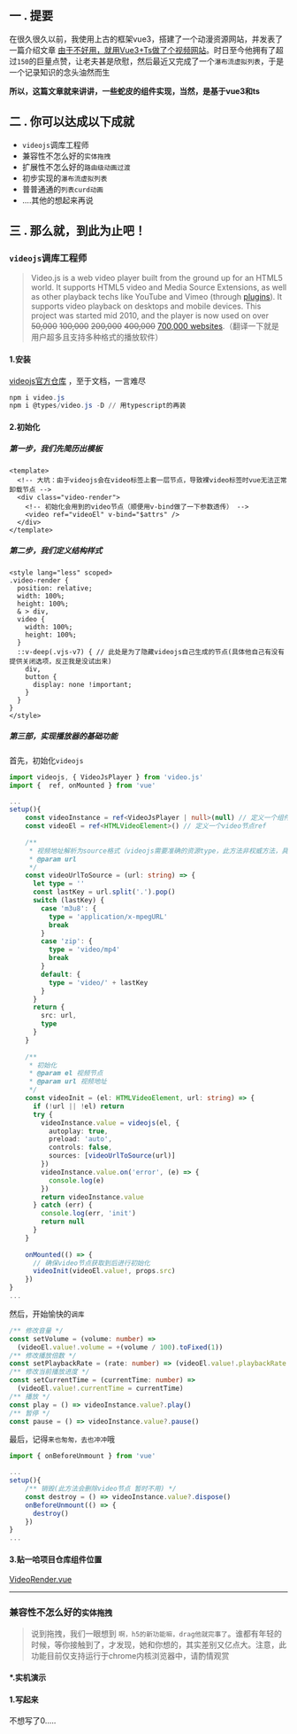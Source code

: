 ## 一 . 提要

在很久很久以前，我使用上古的框架vue3，搭建了一个动漫资源网站，并发表了一篇介绍文章 [由于不好用，就用Vue3+Ts做了个视频网站](https://juejin.cn/post/7109775800915722277)。时日至今他拥有了超过`150`的巨量点赞，让老夫甚是欣慰，然后最近又完成了一个`瀑布流虚拟列表`，于是一个记录知识的念头油然而生

**所以，这篇文章就来讲讲，一些蛇皮的组件实现，当然，是基于vue3和ts**



## 二 . 你可以达成以下成就

- `videojs`调库工程师
- 兼容性不怎么好的`实体拖拽`
- 扩展性不怎么好的`路由级动画过渡`
- 初步实现的``瀑布流虚拟列表``
- 普普通通的`列表curd动画`
- ....其他的想起来再说



## 三 . 那么就，到此为止吧！

### `videojs`调库工程师

> Video.js is a web video player built from the ground up for an HTML5 world. It supports HTML5 video and Media Source Extensions, as well as other playback techs like YouTube and Vimeo (through [plugins](https://videojs.com/plugins/)). It supports video playback on desktops and mobile devices. This project was started mid 2010, and the player is now used on over ~~50,000~~ ~~100,000~~ ~~200,000~~ ~~400,000~~ [700,000 websites](https://trends.builtwith.com/media/VideoJS).（翻译一下就是 用户超多且支持多种格式的播放软件）

#### 1.安装

[videojs官方仓库](https://github.com/videojs/video.js) ，至于文档，一言难尽

```powershell
npm i video.js
npm i @types/video.js -D // 用typescript的再装
```

#### 2.初始化

##### 第一步，我们先简历出模板

```vue
<template>
  <!-- 大坑：由于videojs会在video标签上套一层节点，导致裸video标签时vue无法正常卸载节点 -->
  <div class="video-render">
    <!-- 初始化会用到的video节点（顺便用v-bind做了一下参数透传） -->
    <video ref="videoEl" v-bind="$attrs" />
  </div>
</template>
```

##### 第二步，我们定义结构样式

```vue
<style lang="less" scoped>
.video-render {
  position: relative;
  width: 100%;
  height: 100%;
  & > div,
  video {
    width: 100%;
    height: 100%;
  }
  ::v-deep(.vjs-v7) { // 此处是为了隐藏videojs自己生成的节点(具体他自己有没有提供关闭选项，反正我是没试出来)
    div,
    button {
      display: none !important;
    }
  }
}
</style>
```

##### 第三部，实现播放器的基础功能

首先，初始化`videojs`

```typescript
import videojs, { VideoJsPlayer } from 'video.js'
import {  ref, onMounted } from 'vue'

...
setup(){
	const videoInstance = ref<VideoJsPlayer | null>(null) // 定义一个组件内的全局实例，用于调用videojs的接口
    const videoEl = ref<HTMLVideoElement>() // 定义一个video节点ref
	
    /**
     * 视频地址解析为source格式（videojs需要准确的资源type，此方法非权威方法，具体可自己实现）
     * @param url
     */
    const videoUrlToSource = (url: string) => {
      let type = ''
      const lastKey = url.split('.').pop()
      switch (lastKey) {
        case 'm3u8': {
          type = 'application/x-mpegURL'
          break
        }
        case 'zip': {
          type = 'video/mp4'
          break
        }
        default: {
          type = 'video/' + lastKey
        }
      }
      return {
        src: url,
        type
      }
    }
    
    /**
     * 初始化
     * @param el 视频节点
     * @param url 视频地址
     */
    const videoInit = (el: HTMLVideoElement, url: string) => {
      if (!url || !el) return
      try {
        videoInstance.value = videojs(el, {
          autoplay: true,
          preload: 'auto',
          controls: false,
          sources: [videoUrlToSource(url)]
        })
        videoInstance.value.on('error', (e) => {
          console.log(e)
        })
        return videoInstance.value
      } catch (err) {
        console.log(err, 'init')
        return null
      }
    }
    
    onMounted(() => {
      // 确保video节点获取到后进行初始化
      videoInit(videoEl.value!, props.src)
    })
}
...
```

然后，开始愉快的`调库`

```typescript
/** 修改音量 */
const setVolume = (volume: number) =>
  (videoEl.value!.volume = +(volume / 100).toFixed(1))
/** 修改播放倍数 */
const setPlaybackRate = (rate: number) => (videoEl.value!.playbackRate = rate)
/** 修改当前播放进度 */
const setCurrentTime = (currentTime: number) =>
  (videoEl.value!.currentTime = currentTime)
/** 播放 */
const play = () => videoInstance.value?.play()
/** 暂停 */
const pause = () => videoInstance.value?.pause()
```

最后，记得`来也匆匆，去也冲冲`哦

```typescript
import { onBeforeUnmount } from 'vue'

...
setup(){
    /** 销毁(此方法会删除video节点 暂时不用) */
    const destroy = () => videoInstance.value?.dispose()
	onBeforeUnmount(() => {
      destroy()
    })
}
...
```

#### 3.贴一哈项目仓库组件位置

[VideoRender.vue](https://github.com/Adicwu/comic-pc/blob/master/src/components/AwVideo/VideoRender.vue)



------

### 兼容性不怎么好的`实体拖拽`

> 说到拖拽，我们一眼想到 `啊，h5的新功能嘛，drag他就完事了`。谁都有年轻的时候，等你接触到了，才发现，她和你想的，其实差别又亿点大。注意，此功能目前仅支持运行于chrome内核浏览器中，请酌情观赏

#### *.实机演示

#### 1.写起来

不想写了0.....